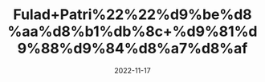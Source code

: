 ---
title: 'Fulad+Patri%22%22%d9%be%d8%aa%d8%b1%db%8c+%d9%81%d9%88%d9%84%d8%a7%d8%af'
date: '2022-11-17' 
metatag: '' 
inventory: '0' 
draft: false 
# meta description 
shortDescripton: '+It+increases+red+blood+cells+and+alleviates+the+facial+paleness%2c+leg+cramps%2c+insomnia+and+general+physical+weakness'
description: 'Stone+%d8%af%da%be%d8%a7%d8%aa'
longdescription: ''
tags: ''
brand: ''
subCategory: ''
unit: '10 gm-Pk'
sellCount: '0'
featured: True
# product Price
price: '30.0'
# Product Short Description
shortDescription: '+It+increases+red+blood+cells+and+alleviates+the+facial+paleness%2c+leg+cramps%2c+insomnia+and+general+physical+weakness'
productID: '4F23CE0C-4F3B-ED11-996A-005056B3A416'
type: 'products'
category: 'Stone+%d8%af%da%be%d8%a7%d8%aa' 
thumnailproduct: 'https://eraconnect.blob.core.windows.net/product-images/aminsaddiquidawakhana/050b3865-9aa5-4d72-b5e7-bb2bfad696e6.webp' 
images:
  - image: 'https://eraconnect.blob.core.windows.net/product-images/aminsaddiquidawakhana/050b3865-9aa5-4d72-b5e7-bb2bfad696e6.webp'  
Variants:
---